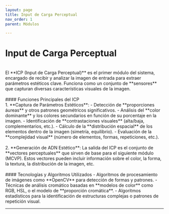 ```yaml
---
layout: page
title: Input de Carga Perceptual
nav_order: 1
parent: Módulos

---
```


# Input de Carga Perceptual
<br>
El **ICP (Input de Carga Perceptual)** es el primer módulo del sistema, encargado de recibir y analizar la imagen de entrada para extraer parámetros estéticos clave. Funciona como un conjunto de **sensores** que capturan diversas características visuales de la imagen.
<br><br>
#### Funciones Principales del ICP
<br>
1. **Captura de Parámetros Estéticos**: 
   - Detección de **proporciones áureas** y otros patrones geométricos significativos.
   - Análisis del **color dominante** y los colores secundarios en función de su porcentaje en la imagen.
   - Identificación de **contrastaciones visuales** (alta/baja, complementarios, etc.).
   - Cálculo de la **distribución espacial** de los elementos dentro de la imagen (simetría, equilibrio).
   - Evaluación de la **complejidad visual** (número de elementos, formas, repeticiones, etc.).
<br><br>
2. **Generación de ADN Estético**: 
   La salida del ICP es el conjunto de **vectores perceptuales** que sirven de base para el siguiente módulo (MCVP). Estos vectores pueden incluir información sobre el color, la forma, la textura, la distribución de la imagen, etc.
<br><br>
#### Tecnologías y Algoritmos Utilizados
- Algoritmos de procesamiento de imágenes como **OpenCV** para detección de formas y patrones.
- Técnicas de análisis cromático basadas en **modelos de color** como RGB, HSL, o el modelo de **proporción cromática**.
- Algoritmos estadísticos para la identificación de estructuras complejas o patrones de repetición visual.

---
